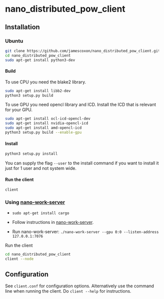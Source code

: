 # nano_distributed_pow_client

## Installation

### Ubuntu
```bash
git clone https://github.com/jamescoxon/nano_distributed_pow_client.git`
cd nano_distributed_pow_client
sudo apt-get install python3-dev
```

#### Build
To use CPU you need the blake2 library.
```bash
sudo apt-get install libb2-dev
python3 setup.py build
```

To use GPU you need opencl library and ICD. Install the ICD that is relevant for your GPU.
```bash
sudo apt-get install ocl-icd-opencl-dev
sudo apt-get install nvidia-opencl-icd
sudo apt-get install amd-opencl-icd
python3 setup.py build --enable-gpu
```

#### Install
```bash
python3 setup.py install
```

You can supply the flag `--user` to the install command if you want to install it just for 1 user and not system wide.

#### Run the client
```bash
client
```

### Using [nano-work-server](https://github.com/nanocurrency/nano-work-server)

- `sudo apt-get install cargo`

- Follow instructions in [nano-work-server](https://github.com/nanocurrency/nano-work-server).

- Run nano-work-server: `./nano-work-server --gpu 0:0 --listen-address 127.0.0.1:7076`

Run the client

```bash
cd nano_distributed_pow_client
client --node
```

## Configuration

See `client.conf` for configuration options. Alternatively use the command line when running the client. Do `client --help` for instructions.
